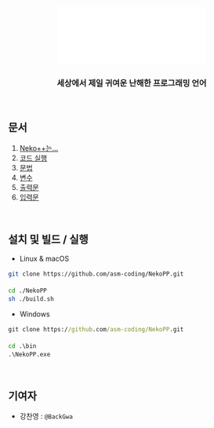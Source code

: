 <div align="center">
<img src="./res/NekoPP_image.png" width="300">

### **세상에서 제일 귀여운 난해한 프로그래밍 언어**

</div>

<br>

## **문서**
1. [Neko++는...](./docs/NekoPP.md)
1. [코드 실행](./docs/코드실행.md)
1. [문법](./docs/문법.md)
1. [변수](./docs/변수.md)
1. [출력문](./docs/출력문.md)
1. [입력문](./docs/입력문.md)

<br>

## **설치 및 빌드 / 실행**
* Linux & macOS
```sh
git clone https://github.com/asm-coding/NekoPP.git

cd ./NekoPP
sh ./build.sh
```
* Windows
```bat
git clone https://github.com/asm-coding/NekoPP.git

cd .\bin
.\NekoPP.exe
```

<br>

## **기여자**
- 강찬영 : `@BackGwa`